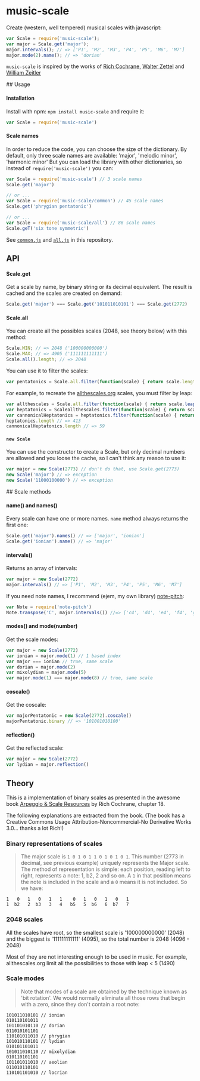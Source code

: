 # music-scale

Create (western, well tempered) musical scales with javascript:

```js
var Scale = require('music-scale');
var major = Scale.get('major');
major.intervals(); // => ['P1', 'M2', 'M3', 'P4', 'P5', 'M6', 'M7']
major.mode(2).name(); // => 'dorian'
```

`music-scale` is inspired by the works of [Rich Cochrane](http://cochranemusic.com), [Walter Zettel](http://www.muzuu.org/new_life/pics/simpleblog/scales/scalesadvice.html) and [William Zeitler](http://www.allthescales.org/)

## Usage

#### Installation

Install with npm: `npm install music-scale` and require it:

```js
var Scale = require('music-scale')
```

#### Scale names

In order to reduce the code, you can choose the size of the dictionary.
By default, only three scale names are available: 'major', 'melodic minor', 'harmonic minor'
But you can load the library with other dictionaries, so instead of `require('music-scale')` you can:

```js
var Scale = require('music-scale') // 3 scale names
Scale.get('major')

// or ...
var Scale = require('music-scale/common') // 45 scale names
Scale.get('phrygian pentatonic')

// or ...
var Scale = require('music-scale/all') // 86 scale names
Scale.geT('six tone symmetric')
```

See [`common.js`](https://github.com/danigb/music-scale/blob/master/common.js) and
[`all.js`](https://github.com/danigb/music-scale/blob/master/all.js) in this repository.

## API

#### Scale.get

Get a scale by name, by binary string or its decimal equivalent.
The result is cached and the scales are created on demand:

```js
Scale.get('major') === Scale.get('101011010101') === Scale.get(2772)
```

#### Scale.all

You can create all the possibles scales (2048, see theory below) with this method:

```js
Scale.MIN; // => 2048 ('100000000000')
Scale.MAX; // => 4905 ('111111111111')
Scale.all().length; // => 2048
```

You can use it to filter the scales:

```js
var pentatonics = Scale.all.filter(function(scale) { return scale.length === 5 })
```

For example, to recreate the [allthescales.org](http://allthescales.org) scales,
you must filter by leap:

```js
var allthescales = Scale.all.filter(function(scale) { return scale.leap() < 5 })
var heptatonics = Scaleallthescales.filter(function(scale) { return scale.length === 7 })
var cannonicalHeptatonics = heptatonics.filter(function(scale) { return scale.isCannonical() })
heptatonics.length // => 413
cannonicalHeptatonics.length // => 59
```

#### `new Scale`

You can use the constructor to create a Scale, but only decimal numbers are allowed
and you loose the cache, so I can't think any reason to use it:

```js
var major = new Scale(2773) // don't do that, use Scale.get(2773)
new Scale('major') // => exception
new Scale('11000100000') // => exception
```

## Scale methods

#### name() and names()

Every scale can have one or more names. `name` method always returns the first one:

```js
Scale.get('major').names() // => ['major', 'ionian']
Scale.get('ionian').name() // => 'major'
```

#### intervals()

Returns an array of intervals:

```js
var major = new Scale(2772)
major.intervals() // => ['P1', 'M2', 'M3', 'P4', 'P5', 'M6', 'M7']
```

If you need note names, I recommend (ejem, my own library) [note-pitch](http://github.com/danigb/note-pitch):

```js
var Note = require('note-pitch')
Note.transpose('C', major.intervals()) //=> ['c4', 'd4', 'e4', 'f4', 'g4', 'a4', 'b4']
```

#### modes() and mode(number)

Get the scale modes:

```js
var major = new Scale(2772)
var ionian = major.mode(1) // 1 based index
var major === ionian // true, same scale
var dorian = major.mode(2)
var mixolydian = major.mode(5)
var major.mode(1) === major.mode(8) // true, same scale
```

#### coscale()

Get the coscale:

```js
var majorPentatonic = new Scale(2772).coscale()
majorPentatonic.binary // => '101001010100'
```

#### reflection()

Get the reflected scale:

```js
var major = new Scale(2772)
var lydian = major.reflection()
```

## Theory

This is a implementation of binary scales as presented in the awesome book [Arpeggio & Scale Resources](https://archive.org/details/ScaleAndArpeggioResourcesAGuitarEncyclopedia) by Rich Cochrane, chapter 18.

The following explanations are extracted from the book. (The book has a Creative Commons Usage Attribution-Noncommercial-No Derivative Works 3.0... thanks a lot Rich!)

### Binary representations of scales

> The major scale is `1 0 1 0 1 1 0 1 0 1 0 1`. This number (2773 in decimal, see previous example) uniquely represents the Major scale. The method of representation is simple: each position, reading left to right, represents a note: 1, b2, 2 and so on. A `1` in that position means the note is included in the scale and a `0` means it is not included. So we have:

```
1   0   1   0   1   1    0   1   0   1   0   1
1  b2   2  b3   3   4   b5   5  b6   6  b7   7
```

### 2048 scales

All the scales have root, so the smallest scale is '100000000000' (2048) and
the biggest is '111111111111' (4095), so the total number is 2048 (4096 - 2048)

Most of they are not interesting enough to be used in music.
For example, allthescales.org limit all the possibilities to those with leap < 5 (1490)

### Scale modes

> Note that modes of a scale are obtained by the technique known as 'bit rotation'. We would normally eliminate all those rows that begin with a zero, since they don't contain a root note:

```
101011010101 // ionian
010110101011
101101010110 // dorian
011010101101
110101011010 // phrygian
101010110101 // lydian
010101101011
101011010110 // mixolydian
010110101101
101101011010 // aeolian
011010110101
110101101010 // locrian
```
